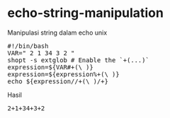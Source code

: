 # echo-string-manipulation
Manipulasi string dalam echo unix
<pre>
#!/bin/bash
VAR=" 2 1 34 3 2 "
shopt -s extglob # Enable the `+(...)`
expression=${VAR#+(\ )}
expression=${expression%+(\ )}
echo ${expression//+(\ )/+}
</pre> 
Hasil
<pre>
2+1+34+3+2
</pre>
